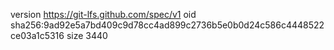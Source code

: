 version https://git-lfs.github.com/spec/v1
oid sha256:9ad92e5a7bd409c9d78cc4ad899c2736b5e0b0d24c586c4448522ce03a1c5316
size 3440
